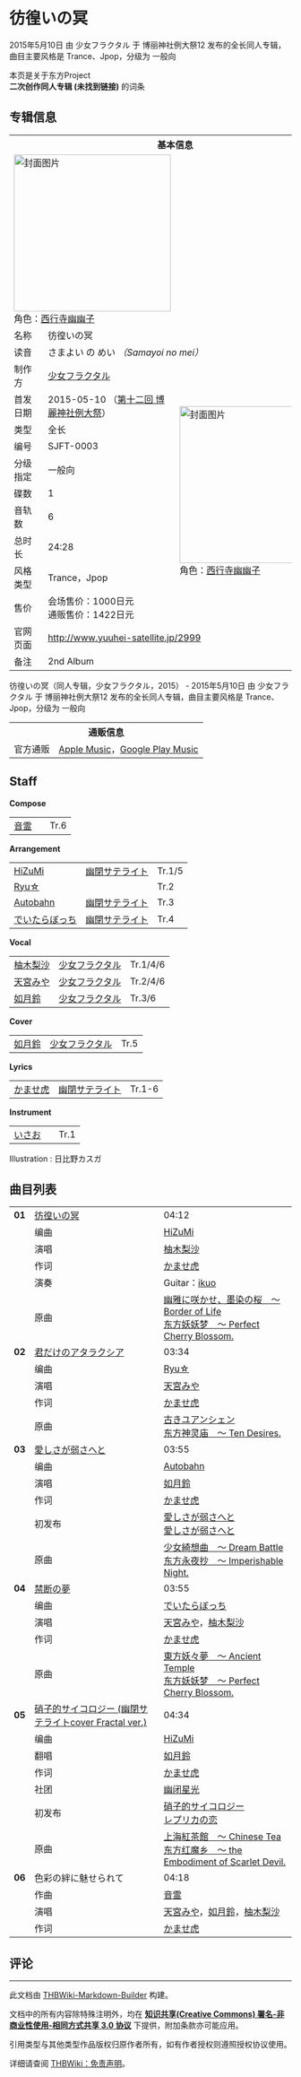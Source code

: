 # 彷徨いの冥

<!-- source html: G:\repos\THBWiki-Markdown-Builder\THBWikiMarkdown\Temp\main\8\82\ns0%3A%E5%BD%B7%E5%BE%A8%E3%81%84%E3%81%AE%E5%86%A5.html -->

2015年5月10日 由 少女フラクタル 于 博丽神社例大祭12 发布的全长同人专辑，曲目主要风格是 Trance、Jpop，分级为 一般向

本页是关于东方Project  
 **二次创作同人专辑 (未找到链接)** 的词条

## 专辑信息

<table><tbody><tr><th colspan="3">基本信息</th></tr><tr><td class="cover-artwork-mobile" colspan="2"><a href="./文件-彷徨いの冥封面.jpg.md" class="image" title="封面图片"><img alt="封面图片" src="https://upload.thwiki.cc/thumb/9/9f/%E5%BD%B7%E5%BE%A8%E3%81%84%E3%81%AE%E5%86%A5%E5%B0%81%E9%9D%A2.jpg/280px-%E5%BD%B7%E5%BE%A8%E3%81%84%E3%81%AE%E5%86%A5%E5%B0%81%E9%9D%A2.jpg" decoding="async" loading="lazy" width="280" height="280" srcset="https://upload.thwiki.cc/thumb/9/9f/%E5%BD%B7%E5%BE%A8%E3%81%84%E3%81%AE%E5%86%A5%E5%B0%81%E9%9D%A2.jpg/420px-%E5%BD%B7%E5%BE%A8%E3%81%84%E3%81%AE%E5%86%A5%E5%B0%81%E9%9D%A2.jpg 1.5x, https://upload.thwiki.cc/9/9f/%E5%BD%B7%E5%BE%A8%E3%81%84%E3%81%AE%E5%86%A5%E5%B0%81%E9%9D%A2.jpg 2x" data-file-width="500" data-file-height="500"></a><div class="cover-char">角色：<a href="./西行寺幽幽子.md" title="西行寺幽幽子">西行寺幽幽子</a></div></td>
</tr><tr><td class="label">名称</td><td colspan="2"> 彷徨いの冥 </td></tr><tr><td class="label">读音</td><td colspan="2"> さまよい の めい <i>（Samayoi no mei）</i> </td></tr><tr><td class="label">制作方</td><td><a href="./少女フラクタル.md" title="少女フラクタル">少女フラクタル</a></td><td class="cover-artwork" rowspan="10" style="min-width:280px;"><a href="./文件-彷徨いの冥封面.jpg.md" class="image" title="封面图片"><img alt="封面图片" src="https://upload.thwiki.cc/thumb/9/9f/%E5%BD%B7%E5%BE%A8%E3%81%84%E3%81%AE%E5%86%A5%E5%B0%81%E9%9D%A2.jpg/280px-%E5%BD%B7%E5%BE%A8%E3%81%84%E3%81%AE%E5%86%A5%E5%B0%81%E9%9D%A2.jpg" decoding="async" loading="lazy" width="280" height="280" srcset="https://upload.thwiki.cc/thumb/9/9f/%E5%BD%B7%E5%BE%A8%E3%81%84%E3%81%AE%E5%86%A5%E5%B0%81%E9%9D%A2.jpg/420px-%E5%BD%B7%E5%BE%A8%E3%81%84%E3%81%AE%E5%86%A5%E5%B0%81%E9%9D%A2.jpg 1.5x, https://upload.thwiki.cc/9/9f/%E5%BD%B7%E5%BE%A8%E3%81%84%E3%81%AE%E5%86%A5%E5%B0%81%E9%9D%A2.jpg 2x" data-file-width="500" data-file-height="500"></a><div class="cover-char">角色：<a href="./西行寺幽幽子.md" title="西行寺幽幽子">西行寺幽幽子</a></div></td>
</tr><tr><td class="label">首发日期</td><td>2015-05-10&#160;（<a href="/展会作品列表?e=%E5%8D%9A%E4%B8%BD%E7%A5%9E%E7%A4%BE%E4%BE%8B%E5%A4%A7%E7%A5%AD%2312">第十二回 博麗神社例大祭</a>）</td></tr><tr><td class="label">类型</td><td>全长</td></tr><tr><td class="label">编号</td><td>SJFT-0003</td></tr><tr><td class="label">分级指定</td><td>一般向</td></tr><tr><td class="label">碟数</td><td>1</td></tr><tr><td class="label">音轨数</td><td>6</td></tr><tr><td class="label">总时长</td><td>24:28</td></tr><tr><td class="label">风格类型</td><td>Trance，Jpop</td></tr><tr><td class="label">售价</td><td>会场售价：1000日元<br>通贩售价：1422日元</td></tr>
<tr><td class="label">官网页面</td><td colspan="2"><a rel="nofollow" class="external free" href="http://www.yuuhei-satellite.jp/2999">http://www.yuuhei-satellite.jp/2999</a></td></tr><tr><td class="label">备注</td><td colspan="2">2nd Album</td></tr></tbody></table>

彷徨いの冥（同人专辑，少女フラクタル，2015） - 2015年5月10日 由 少女フラクタル 于 博丽神社例大祭12 发布的全长同人专辑，曲目主要风格是 Trance、Jpop，分级为 一般向

<table><tbody><tr><th colspan="3">通贩信息</th></tr><tr><td class="label">官方通贩</td><td colspan="2"><a rel="nofollow" class="external text" href="https://itunes.apple.com/album/samayoi-no-mei-ep/1438500374">Apple Music</a>，<a rel="nofollow" class="external text" href="https://play.google.com/store/music/album?id=Bj57pz66x5mk6mkalgedqyff27q">Google Play Music</a></td></tr></tbody></table>



## Staff
  
 **Compose**   

<table><tbody><tr><td><a href="./音霊.md" title="音霊">音霊</a></td><td></td><td>Tr.6</td></tr></tbody></table>

  
 **Arrangement**   

<table><tbody><tr><td><a href="./HiZuMi.md" title="HiZuMi">HiZuMi</a></td><td><a href="./幽閉サテライト.md" class="mw-redirect" title="幽閉サテライト">幽閉サテライト</a></td><td>Tr.1/5</td></tr><tr><td><a href="/index.php?title=Ryu%E2%98%86&amp;action=edit&amp;redlink=1" class="new" title="Ryu☆（页面不存在）">Ryu☆</a></td><td></td><td>Tr.2</td></tr><tr><td><a href="./Autobahn.md" class="mw-redirect" title="Autobahn">Autobahn</a></td><td><a href="./幽閉サテライト.md" class="mw-redirect" title="幽閉サテライト">幽閉サテライト</a></td><td>Tr.3</td></tr><tr><td><a href="./でいたらぼっち.md" title="でいたらぼっち">でいたらぼっち</a></td><td><a href="./幽閉サテライト.md" class="mw-redirect" title="幽閉サテライト">幽閉サテライト</a></td><td>Tr.4</td></tr></tbody></table>

  
 **Vocal**   

<table><tbody><tr><td><a href="./柚木梨沙.md" class="mw-redirect" title="柚木梨沙">柚木梨沙</a></td><td><a href="./少女フラクタル.md" title="少女フラクタル">少女フラクタル</a></td><td>Tr.1/4/6</td></tr><tr><td><a href="./天宮みや.md" title="天宮みや">天宮みや</a></td><td><a href="./少女フラクタル.md" title="少女フラクタル">少女フラクタル</a></td><td>Tr.2/4/6</td></tr><tr><td><a href="./如月鈴.md" title="如月鈴">如月鈴</a></td><td><a href="./少女フラクタル.md" title="少女フラクタル">少女フラクタル</a></td><td>Tr.3/6</td></tr></tbody></table>

  
 **Cover**   

<table><tbody><tr><td><a href="./如月鈴.md" title="如月鈴">如月鈴</a></td><td><a href="./少女フラクタル.md" title="少女フラクタル">少女フラクタル</a></td><td>Tr.5</td></tr></tbody></table>

  
 **Lyrics**   

<table><tbody><tr><td><a href="./かませ虎.md" title="かませ虎">かませ虎</a></td><td><a href="./幽閉サテライト.md" class="mw-redirect" title="幽閉サテライト">幽閉サテライト</a></td><td>Tr.1-6</td></tr></tbody></table>

  
 **Instrument**   

<table><tbody><tr><td><a href="./いさお.md" title="いさお">いさお</a></td><td></td><td>Tr.1</td></tr></tbody></table>


Illustration
: 日比野カスガ


## 曲目列表

<table><tbody><tr><td id="1" class="infoRD"><b>01</b></td><td id="彷徨いの冥" colspan="2" class="title"><a href="./歌词-彷徨いの冥.md" title="歌词:彷徨いの冥">彷徨いの冥</a><span class="thcsearchlinks"><a rel="nofollow" class="external text" href="https://cd.thwiki.cc?arrange=HiZuMi&amp;vocal=柚木梨沙&amp;lyric=かませ虎，&amp;ogmusic=幽雅に咲かせ、墨染の桜　～ Border of Life&amp;fromwiki=彷徨いの冥"><span title="搜索相似同人曲"></span></a></span></td><td class="time">04:12</td></tr><tr><td class="left"></td><td class="label">编曲</td><td class="text" colspan="2"><a href="./HiZuMi.md" title="HiZuMi">HiZuMi</a><span class="thcsearchlinks"><a rel="nofollow" class="external text" href="https://cd.thwiki.cc?arrange=，HiZuMi，&amp;fromwiki=彷徨いの冥"><span></span></a></span></td></tr><tr><td class="left"></td><td class="label">演唱</td><td class="text" colspan="2"><a href="./柚木梨沙.md" class="mw-redirect" title="柚木梨沙">柚木梨沙</a><span class="thcsearchlinks"><a rel="nofollow" class="external text" href="https://cd.thwiki.cc?vocal=柚木梨沙，&amp;fromwiki=彷徨いの冥"><span></span></a></span></td></tr><tr><td class="left"></td><td class="label">作词</td><td class="text" colspan="2"><a href="./かませ虎.md" title="かませ虎">かませ虎</a><span class="thcsearchlinks"><a rel="nofollow" class="external text" href="https://cd.thwiki.cc?lyric=かませ虎，&amp;fromwiki=彷徨いの冥"><span></span></a></span></td></tr><tr><td class="left"></td><td class="label">演奏</td><td class="text" colspan="2">Guitar：<a href="./ikuo.md" class="mw-redirect" title="ikuo">ikuo</a></td></tr><tr><td class="left"></td><td class="label">原曲</td><td class="text" colspan="2"><span class="thcsearchlinks"><a rel="nofollow" class="external text" href="https://cd.thwiki.cc?ogmusic=幽雅に咲かせ、墨染の桜　～ Border of Life&amp;fromwiki=彷徨いの冥"><span></span></a></span><div class="ogmusic"><a href="./幽雅に咲かせ、墨染の桜_～_Border_of_Life.md" class="mw-redirect" title="幽雅に咲かせ、墨染の桜 ～ Border of Life">幽雅に咲かせ、墨染の桜　～ Border of Life</a></div><div class="source"><a href="./东方妖妖梦_～_Perfect_Cherry_Blossom..md" class="mw-redirect" title="东方妖妖梦 ～ Perfect Cherry Blossom.">东方妖妖梦　～ Perfect Cherry Blossom.</a></div></td></tr>
<tr><td id="2" class="infoRD"><b>02</b></td><td id="君だけのアタラクシア" colspan="2" class="title"><a href="./歌词-君だけのアタラクシア.md" title="歌词:君だけのアタラクシア">君だけのアタラクシア</a><span class="thcsearchlinks"><a rel="nofollow" class="external text" href="https://cd.thwiki.cc?arrange=Ryu☆&amp;vocal=天宮みや&amp;lyric=かませ虎，&amp;ogmusic=古きユアンシェン&amp;fromwiki=彷徨いの冥"><span title="搜索相似同人曲"></span></a></span></td><td class="time">03:34</td></tr><tr><td class="left"></td><td class="label">编曲</td><td class="text" colspan="2"><a href="/index.php?title=Ryu%E2%98%86&amp;action=edit&amp;redlink=1" class="new" title="Ryu☆（页面不存在）">Ryu☆</a><span class="thcsearchlinks"><a rel="nofollow" class="external text" href="https://cd.thwiki.cc?arrange=，Ryu☆，&amp;fromwiki=彷徨いの冥"><span></span></a></span></td></tr><tr><td class="left"></td><td class="label">演唱</td><td class="text" colspan="2"><a href="./天宮みや.md" title="天宮みや">天宮みや</a><span class="thcsearchlinks"><a rel="nofollow" class="external text" href="https://cd.thwiki.cc?vocal=天宮みや&amp;fromwiki=彷徨いの冥"><span></span></a></span></td></tr><tr><td class="left"></td><td class="label">作词</td><td class="text" colspan="2"><a href="./かませ虎.md" title="かませ虎">かませ虎</a><span class="thcsearchlinks"><a rel="nofollow" class="external text" href="https://cd.thwiki.cc?lyric=かませ虎，&amp;fromwiki=彷徨いの冥"><span></span></a></span></td></tr><tr><td class="left"></td><td class="label">原曲</td><td class="text" colspan="2"><span class="thcsearchlinks"><a rel="nofollow" class="external text" href="https://cd.thwiki.cc?ogmusic=古きユアンシェン&amp;fromwiki=彷徨いの冥"><span></span></a></span><div class="ogmusic"><a href="./古きユアンシェン.md" class="mw-redirect" title="古きユアンシェン">古きユアンシェン</a></div><div class="source"><a href="./东方神灵庙_～_Ten_Desires..md" class="mw-redirect" title="东方神灵庙 ～ Ten Desires.">东方神灵庙　～ Ten Desires.</a></div></td></tr>
<tr><td id="3" class="infoRD"><b>03</b></td><td id="愛しさが弱さへと" colspan="2" class="title"><a href="./歌词-愛しさが弱さへと.md" title="歌词:愛しさが弱さへと">愛しさが弱さへと</a><span class="thcsearchlinks"><a rel="nofollow" class="external text" href="https://cd.thwiki.cc?arrange=Autobahn&amp;vocal=如月鈴&amp;lyric=かませ虎，&amp;ogmusic=少女綺想曲　～ Dream Battle&amp;fromwiki=彷徨いの冥"><span title="搜索相似同人曲"></span></a></span></td><td class="time">03:55</td></tr><tr><td class="left"></td><td class="label">编曲</td><td class="text" colspan="2"><a href="./Autobahn.md" class="mw-redirect" title="Autobahn">Autobahn</a><span class="thcsearchlinks"><a rel="nofollow" class="external text" href="https://cd.thwiki.cc?arrange=，Autobahn，&amp;fromwiki=彷徨いの冥"><span></span></a></span></td></tr><tr><td class="left"></td><td class="label">演唱</td><td class="text" colspan="2"><a href="./如月鈴.md" title="如月鈴">如月鈴</a><span class="thcsearchlinks"><a rel="nofollow" class="external text" href="https://cd.thwiki.cc?vocal=如月鈴，&amp;fromwiki=彷徨いの冥"><span></span></a></span></td></tr><tr><td class="left"></td><td class="label">作词</td><td class="text" colspan="2"><a href="./かませ虎.md" title="かませ虎">かませ虎</a><span class="thcsearchlinks"><a rel="nofollow" class="external text" href="https://cd.thwiki.cc?lyric=かませ虎，&amp;fromwiki=彷徨いの冥"><span></span></a></span></td></tr><tr><td class="left"></td><td class="label">初发布</td><td class="text" colspan="2"><a href="/%E6%84%9B%E3%81%97%E3%81%95%E3%81%8C%E5%BC%B1%E3%81%95%E3%81%B8%E3%81%A8#1" title="愛しさが弱さへと">愛しさが弱さへと</a><div class="source"><a href="./愛しさが弱さへと.md" title="愛しさが弱さへと">愛しさが弱さへと</a></div></td></tr><tr><td class="left"></td><td class="label">原曲</td><td class="text" colspan="2"><span class="thcsearchlinks"><a rel="nofollow" class="external text" href="https://cd.thwiki.cc?ogmusic=少女綺想曲　～ Dream Battle&amp;fromwiki=彷徨いの冥"><span></span></a></span><div class="ogmusic"><a href="./少女綺想曲_～_Dream_Battle.md" class="mw-redirect" title="少女綺想曲 ～ Dream Battle">少女綺想曲　～ Dream Battle</a></div><div class="source"><a href="./东方永夜抄_～_Imperishable_Night..md" class="mw-redirect" title="东方永夜抄 ～ Imperishable Night.">东方永夜抄　～ Imperishable Night.</a></div></td></tr>
<tr><td id="4" class="infoRD"><b>04</b></td><td id="禁断の夢" colspan="2" class="title"><a href="./歌词-禁断の夢.md" title="歌词:禁断の夢">禁断の夢</a><span class="thcsearchlinks"><a rel="nofollow" class="external text" href="https://cd.thwiki.cc?arrange=でいたらぼっち&amp;vocal=天宮みや，柚木梨沙&amp;lyric=かませ虎，&amp;ogmusic=東方妖々夢　～ Ancient Temple&amp;fromwiki=彷徨いの冥"><span title="搜索相似同人曲"></span></a></span></td><td class="time">03:55</td></tr><tr><td class="left"></td><td class="label">编曲</td><td class="text" colspan="2"><a href="./でいたらぼっち.md" title="でいたらぼっち">でいたらぼっち</a><span class="thcsearchlinks"><a rel="nofollow" class="external text" href="https://cd.thwiki.cc?arrange=，でいたらぼっち&amp;fromwiki=彷徨いの冥"><span></span></a></span></td></tr><tr><td class="left"></td><td class="label">演唱</td><td class="text" colspan="2"><a href="./天宮みや.md" title="天宮みや">天宮みや</a>，<a href="./柚木梨沙.md" class="mw-redirect" title="柚木梨沙">柚木梨沙</a><span class="thcsearchlinks"><a rel="nofollow" class="external text" href="https://cd.thwiki.cc?vocal=天宮みや，柚木梨沙&amp;fromwiki=彷徨いの冥"><span></span></a></span></td></tr><tr><td class="left"></td><td class="label">作词</td><td class="text" colspan="2"><a href="./かませ虎.md" title="かませ虎">かませ虎</a><span class="thcsearchlinks"><a rel="nofollow" class="external text" href="https://cd.thwiki.cc?lyric=かませ虎，&amp;fromwiki=彷徨いの冥"><span></span></a></span></td></tr><tr><td class="left"></td><td class="label">原曲</td><td class="text" colspan="2"><span class="thcsearchlinks"><a rel="nofollow" class="external text" href="https://cd.thwiki.cc?ogmusic=東方妖々夢　～ Ancient Temple&amp;fromwiki=彷徨いの冥"><span></span></a></span><div class="ogmusic"><a href="./東方妖々夢_～_Ancient_Temple.md" class="mw-redirect" title="東方妖々夢 ～ Ancient Temple">東方妖々夢　～ Ancient Temple</a></div><div class="source"><a href="./东方妖妖梦_～_Perfect_Cherry_Blossom..md" class="mw-redirect" title="东方妖妖梦 ～ Perfect Cherry Blossom.">东方妖妖梦　～ Perfect Cherry Blossom.</a></div></td></tr>
<tr><td id="5" class="infoP"><b>05</b></td><td id="硝子的サイコロジー_(幽閉サテライトcover_Fractal_ver.)" colspan="2" class="title"><a href="./歌词-硝子的サイコロジー.md" title="歌词:硝子的サイコロジー">硝子的サイコロジー (幽閉サテライトcover Fractal ver.)</a><span class="thcsearchlinks"><a rel="nofollow" class="external text" href="https://cd.thwiki.cc?arrange=HiZuMi&amp;cover=如月鈴，&amp;lyric=かませ虎，&amp;ogmusic=上海紅茶館　～ Chinese Tea&amp;fromwiki=彷徨いの冥"><span title="搜索相似同人曲"></span></a></span></td><td class="time">04:34</td></tr><tr><td class="left"></td><td class="label">编曲</td><td class="text" colspan="2"><a href="./HiZuMi.md" title="HiZuMi">HiZuMi</a><span class="thcsearchlinks"><a rel="nofollow" class="external text" href="https://cd.thwiki.cc?arrange=，HiZuMi，&amp;fromwiki=彷徨いの冥"><span></span></a></span></td></tr><tr><td class="left"></td><td class="label">翻唱</td><td class="text" colspan="2"><a href="./如月鈴.md" title="如月鈴">如月鈴</a><span class="thcsearchlinks"><a rel="nofollow" class="external text" href="https://cd.thwiki.cc?vocal=如月鈴，&amp;fromwiki=彷徨いの冥"><span></span></a></span></td></tr><tr><td class="left"></td><td class="label">作词</td><td class="text" colspan="2"><a href="./かませ虎.md" title="かませ虎">かませ虎</a><span class="thcsearchlinks"><a rel="nofollow" class="external text" href="https://cd.thwiki.cc?lyric=かませ虎，&amp;fromwiki=彷徨いの冥"><span></span></a></span></td></tr><tr><td class="left"></td><td class="label">社团</td><td class="text" colspan="2"><a href="./幽闭星光.md" title="幽闭星光">幽闭星光</a></td></tr><tr><td class="left"></td><td class="label">初发布</td><td class="text" colspan="2"><a href="/%E3%83%AC%E3%83%97%E3%83%AA%E3%82%AB%E3%81%AE%E6%81%8B#4" title="レプリカの恋">硝子的サイコロジー</a><div class="source"><a href="./レプリカの恋.md" title="レプリカの恋">レプリカの恋</a></div></td></tr><tr><td class="left"></td><td class="label">原曲</td><td class="text" colspan="2"><span class="thcsearchlinks"><a rel="nofollow" class="external text" href="https://cd.thwiki.cc?ogmusic=上海紅茶館　～ Chinese Tea&amp;fromwiki=彷徨いの冥"><span></span></a></span><div class="ogmusic"><a href="./上海紅茶館_～_Chinese_Tea.md" class="mw-redirect" title="上海紅茶館 ～ Chinese Tea">上海紅茶館　～ Chinese Tea</a></div><div class="source"><a href="./东方红魔乡_～_the_Embodiment_of_Scarlet_Devil..md" class="mw-redirect" title="东方红魔乡 ～ the Embodiment of Scarlet Devil.">东方红魔乡　～ the Embodiment of Scarlet Devil.</a></div></td></tr>
<tr><td id="6" class="infoRL"><b>06</b></td><td id="色彩の絆に魅せられて" colspan="2" class="title">色彩の絆に魅せられて<span class="thcsearchlinks"><a rel="nofollow" class="external text" href="https://cd.thwiki.cc?arrange=音霊&amp;vocal=天宮みや，如月鈴，柚木梨沙&amp;lyric=かませ虎，&amp;fromwiki=彷徨いの冥"><span title="搜索相似同人曲"></span></a></span></td><td class="time">04:18</td></tr><tr><td class="left"></td><td class="label">作曲</td><td class="text" colspan="2"><a href="./音霊.md" title="音霊">音霊</a><span class="thcsearchlinks"><a rel="nofollow" class="external text" href="https://cd.thwiki.cc?arrange=，音霊&amp;fromwiki=彷徨いの冥"><span></span></a></span></td></tr><tr><td class="left"></td><td class="label">演唱</td><td class="text" colspan="2"><a href="./天宮みや.md" title="天宮みや">天宮みや</a>，<a href="./如月鈴.md" title="如月鈴">如月鈴</a>，<a href="./柚木梨沙.md" class="mw-redirect" title="柚木梨沙">柚木梨沙</a><span class="thcsearchlinks"><a rel="nofollow" class="external text" href="https://cd.thwiki.cc?vocal=天宮みや，如月鈴，柚木梨沙&amp;fromwiki=彷徨いの冥"><span></span></a></span></td></tr><tr><td class="left"></td><td class="label">作词</td><td class="text" colspan="2"><a href="./かませ虎.md" title="かませ虎">かませ虎</a><span class="thcsearchlinks"><a rel="nofollow" class="external text" href="https://cd.thwiki.cc?lyric=かませ虎，&amp;fromwiki=彷徨いの冥"><span></span></a></span></td></tr></tbody></table>



## 评论




---

此文档由 [THBWiki-Markdown-Builder](https://github.com/Delsin-Yu/THBWiki-Markdown-Builder) 构建。

文档中的所有内容除特殊注明外，均在 [**知识共享(Creative Commons) 署名-非商业性使用-相同方式共享 3.0 协议**](https://creativecommons.org/licenses/by-sa/3.0/deed.zh-hans) 下提供，附加条款亦可能应用。

引用类型与其他类型作品版权归原作者所有，如有作者授权则遵照授权协议使用。

详细请查阅 [THBWiki：免责声明](https://thbwiki.cc/THBWiki:%E5%85%8D%E8%B4%A3%E5%A3%B0%E6%98%8E)。

